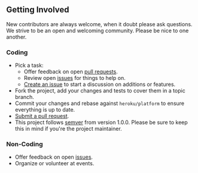 ## Getting Involved

New contributors are always welcome, when it doubt please ask questions. We strive to be an open and welcoming community. Please be nice to one another.

### Coding

* Pick a task:
  * Offer feedback on open [pull requests](https://github.com/heroku/platform-api/pulls).
  * Review open [issues](https://github.com/heroku/platform-api/issues) for things to help on.
  * [Create an issue](https://github.com/heroku/platform/issues-api/new) to start a discussion on additions or features.
* Fork the project, add your changes and tests to cover them in a topic branch.
* Commit your changes and rebase against `heroku/platform` to ensure everything is up to date.
* [Submit a pull request](https://github.com/heroku/platform-api/compare/).
* This project follows [semver](http://semver.org) from version 1.0.0. Please
  be sure to keep this in mind if you're the project maintainer.

### Non-Coding

* Offer feedback on open [issues](https://github.com/heroku/platform-api/issues).
* Organize or volunteer at events.
